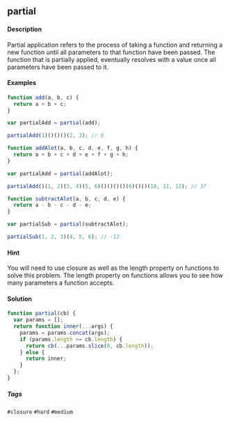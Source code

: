 ## partial

#### Description

Partial application refers to the process of taking a function and returning a new function until all parameters to that function have been passed. The function that is partially applied, eventually resolves with a value once all parameters have been passed to it.

#### Examples

```js
function add(a, b, c) {
  return a + b + c;
}

var partialAdd = partial(add);

partialAdd(1)()()()(2, 3); // 6

function addAlot(a, b, c, d, e, f, g, h) {
  return a + b + c + d + e + f + g + h;
}

var partialAdd = partial(addAlot);

partialAdd()(1, 2)(3, 4)(5, 6)()()()()(6)()()(10, 11, 12); // 37

function subtractAlot(a, b, c, d, e) {
  return a - b - c - d - e;
}

var partialSub = partial(subtractAlot);

partialSub(1, 2, 3)(4, 5, 6); // -13
```

#### Hint

You will need to use closure as well as the length property on functions to solve this problem. The length property on functions allows you to see how many parameters a function accepts.

#### Solution

```js
function partial(cb) {
  var params = [];
  return function inner(...args) {
    params = params.concat(args);
    if (params.length >= cb.length) {
      return cb(...params.slice(0, cb.length));
    } else {
      return inner;
    }
  };
}
```

##### Tags

`#closure` `#hard` `#medium`
